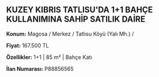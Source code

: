 ## KUZEY KIBRIS TATLISU'DA 1+1 BAHÇE KULLANIMINA SAHİP SATILIK DAİRE

**Konum:** Magosa / Merkez / Tatlısu Köyü (Yalı Mh.) /

**Fiyat:** 167.500 TL

**Özellikler:** 1+1 | 85 m² | Bahçe Katı

**İlan Numarası:** P88856565
